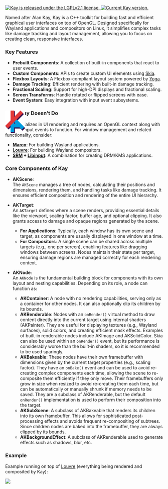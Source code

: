 <img style="position:absolute;height:72px;margin:0px;padding:0;top:400px" src="doxygen/img/Logo.png"/>
<p align="left">
  <a href="https://github.com/CuarzoSoftware/Kay/blob/main/LICENSE">
    <img src="https://img.shields.io/badge/license-LGPLv2.1-blue.svg" alt="Kay is released under the LGPLv2.1 license." />
  </a>
  <a href="https://github.com/CuarzoSoftware/Kay">
    <img src="https://img.shields.io/badge/version-0.1.0-brightgreen" alt="Current Kay version." />
  </a>
</p>

Named after Alan Kay, Kay is a C++ toolkit for building fast and efficient graphical user interfaces on top of OpenGL. Designed specifically for Wayland applications and compositors on Linux, it simplifies complex tasks like damage tracking and layout management, allowing you to focus on creating clean, responsive interfaces.  

### Key Features  
- **Prebuilt Components**: A collection of built-in components that react to user events.  
- **Custom Components**: APIs to create custom UI elements using [Skia](https://skia.org/).  
- **Flexbox Layouts**: A Flexbox-compliant layout system powered by [Yoga](https://www.yogalayout.dev/).  
- **Damage Tracking**: Efficient rendering with built-in damage tracking.  
- **Fractional Scaling**: Support for high-DPI displays and fractional scaling.  
- **Screen Transforms**: Handle rotated or flipped screens with ease.  
- **Event System**: Easy integration with input event subsystems.  

### What Kay Doesn’t Do  
Kay specializes in UI rendering and requires an OpenGL context along with external input events to function. For window management and related functionality, consider:
- **[Marco](https://github.com/CuarzoSoftware/Marco)**: For building Wayland applications.  
- **[Louvre](https://github.com/CuarzoSoftware/Louvre)**: For building Wayland compositors.  
- **[SRM](https://github.com/CuarzoSoftware/SRM) + [Libinput](https://wayland.freedesktop.org/libinput/doc/latest/)**: A combination for creating DRM/KMS applications.


### Core Components of Kay  

- **AKScene**:  
  The `AKScene` manages a tree of nodes, calculating their positions and dimensions, rendering them, and handling tasks like damage tracking. It ensures efficient composition and rendering of the entire UI hierarchy.  

- **AKTarget**:  
  An `AKTarget` defines where a scene renders, providing essential details like the viewport, scaling factor, buffer age, and optional clipping. It also grants access to damage and opaque regions generated by the scene.  
  - **For Applications**: Typically, each window has its own scene and target, as components are usually displayed in one window at a time.  
  - **For Compositors**: A single scene can be shared across multiple targets (e.g., one per screen), enabling features like dragging windows between screens. Nodes maintain their state per target, ensuring damage regions are managed correctly for each rendering context.  

- **AKNode**:  
    An `AKNode` is the fundamental building block for components with its own layout and nesting capabilities. Depending on its role, a node can function as:  
    - **AKContainer**: A node with no rendering capabilities, serving only as a container for other nodes. It can also optionally clip its children by its bounds.
    - **AKRenderable**: Nodes with an `onRender()` virtual method to draw content directly into the current target using internal shaders (AKPainter). They are useful for displaying textures (e.g., Wayland surfaces), solid colors, and creating efficient mask effects. Examples of built-in renderable nodes include AKImage and AKSolidColor. Skia can also be used within an `onRender()` event, but its performance is considerably worse than the built-in shaders, so it is recommended to be used sparingly.
    - **AKBakeable**: These nodes have their own framebuffer with dimensions given by the current target properties (e.g., scaling factor). They have an `onBake()` event and can be used to avoid re-creating complex components each time, allowing the scene to re-composite them efficiently if they only move. Their framebuffers only grow in size when resized to avoid re-creating them each time, but can be automatically or manually shrunk if memory needs to be saved. They are a subclass of AKRenderable, but the default `onRender()` implementation is used to perform their composition into the target.
    - **AKSubScene**: A subclass of AKBakeable that renders its children into its own framebuffer. This allows for sophisticated post-processing effects and avoids frequent re-compositing of subtrees. Since children nodes are baked into the framebuffer, they are always clipped by its bounds.
    - **AKBackgroundEffect**: A subclass of AKRenderable used to generate effects such as shadows, blur, etc.

### Example

Example running on top of [Louvre](https://github.com/CuarzoSoftware/Louvre) (everything being rendered and composited by Kay):

<img src="https://lh3.googleusercontent.com/pw/AP1GczPe_4h170fkQwQ6tPfxGGHoLv00X2eHpdg8Ggnq4Gyx4DOsi0Z6eQ7bpZNvVN778wuakYI-ArsJmzeVvZiJARsvgw5VTkl-9Bt9xZpQl5Sjyf59Kpc=w1800"/>
